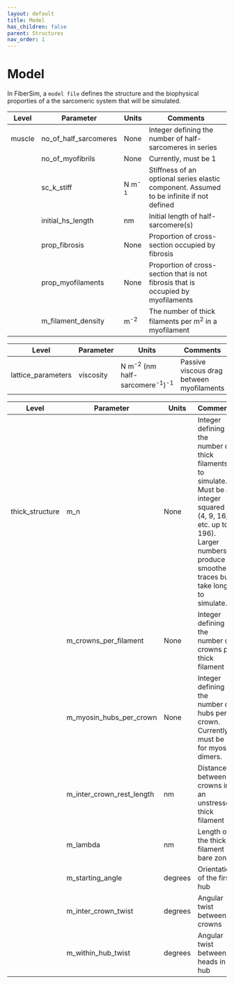 ```yaml
---
layout: default
title: Model
has_children: false
parent: Structures
nav_order: 1
---
```


# Model

In FiberSim, a `model file` defines the structure and the biophysical proporties of a the sarcomeric system that will be simulated.

| Level | Parameter | Units | Comments |
| ----  | ----      | ----  | ----     |
| muscle | no_of_half_sarcomeres | None | Integer defining the number of half-sarcomeres in series |
|  | no_of_myofibrils | None | Currently, must be 1 |
|  | sc_k_stiff | N m<sup>-1</sup> | Stiffness of an optional series elastic component. Assumed to be infinite if not defined |
|  | initial_hs_length | nm | Initial length of half-sarcomere(s) |
|  | prop_fibrosis | None | Proportion of cross-section occupied by fibrosis |
|  | prop_myofilaments | None | Proportion of cross-section that is not fibrosis that is occupied by myofilaments |
|  | m_filament_density | m<sup>-2</sup> | The number of thick filaments per m<sup>2</sup> in a myofilament |


| Level | Parameter | Units | Comments |
| ----  | ----      | ----  | ----     |
| lattice_parameters | viscosity | N m<sup>-2</sup> (nm half-sarcomere<sup>-1</sup>)<sup>-1</sup> | Passive viscous drag between myofilaments |

| Level | Parameter | Units | Comments |
| ----  | ----      | ----  | ----    |
| thick_structure | m_n | None | Integer defining the number of thick filaments to simulate. Must be an integer squared (4, 9, 16, etc. up to 196). Larger numbers produce smoother traces but take longer to simulate.|
|  | m_crowns_per_filament | None | Integer defining the number of crowns per thick filament |
|  | m_myosin_hubs_per_crown | None | Integer defining the number of hubs per crown. Currently must be 2 for myosin dimers. |
|  | m_inter_crown_rest_length | nm | Distance between crowns in an unstressed thick filament |
|  | m_lambda | nm | Length of the thick filament bare zone |
|  | m_starting_angle | degrees | Orientation of the first hub |
|  | m_inter_crown_twist | degrees | Angular twist between crowns |
|  | m_within_hub_twist | degrees | Angular twist between heads in a hub |


